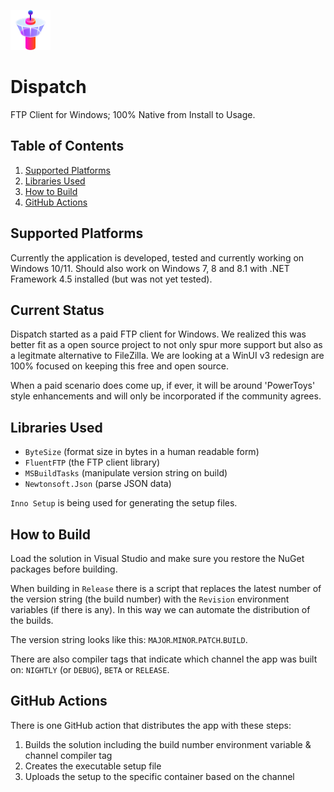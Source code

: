 ![](.github/resources/logo.png)

# Dispatch

FTP Client for Windows; 100% Native from Install to Usage.

## Table of Contents

1. [Supported Platforms](#supported-platforms)
2. [Libraries Used](#libraries-used)
3. [How to Build](#how-to-build)
4. [GitHub Actions](#github-actions)

## Supported Platforms

Currently the application is developed, tested and currently working on Windows 10/11. Should also work on Windows 7, 8 and 8.1 with .NET Framework 4.5 installed (but was not yet tested).

## Current Status
Dispatch started as a paid FTP client for Windows. We realized this was better fit as a open source project to not only spur more support but also as a legitmate alternative to FileZilla. We are looking at a WinUI v3 redesign are 100% focused on keeping this free and open source.

When a paid scenario does come up, if ever, it will be around 'PowerToys' style enhancements and will only be incorporated if the community agrees.

## Libraries Used

- `ByteSize` (format size in bytes in a human readable form)
- `FluentFTP` (the FTP client library)
- `MSBuildTasks` (manipulate version string on build)
- `Newtonsoft.Json` (parse JSON data)

`Inno Setup` is being used for generating the setup files.

## How to Build

Load the solution in Visual Studio and make sure you restore the NuGet packages before building.

When building in `Release` there is a script that replaces the latest number of the version string (the build number) with the `Revision` environment variables (if there is any). In this way we can automate the distribution of the builds.

The version string looks like this: `MAJOR`.`MINOR`.`PATCH`.`BUILD`.

There are also compiler tags that indicate which channel the app was built on: `NIGHTLY` (or `DEBUG`), `BETA` or `RELEASE`.

## GitHub Actions

There is one GitHub action that distributes the app with these steps:

1. Builds the solution including the build number environment variable & channel compiler tag
2. Creates the executable setup file
3. Uploads the setup to the specific container based on the channel
